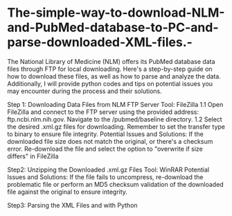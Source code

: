 # The-simple-way-to-download-NLM-and-PubMed-database-to-PC-and-parse-downloaded-XML-files.-
The National Library of Medicine (NLM) offers its PubMed database data files through FTP for local downloading. 
Here's a step-by-step guide on how to download these files, as well as how to parse and analyze the data.  Additionally, I will provide python codes and tips on potential issues you may encounter during the process and their solutions.

Step 1: Downloading Data Files from NLM FTP Server
Tool: FileZilla
1.1 Open FileZilla and connect to the FTP server using the provided address: ftp.ncbi.nlm.nih.gov. Navigate to the /pubmed/baseline directory.
1.2 Select the desired .xml.gz files for downloading. Remember to set the transfer type to binary to ensure file integrity.
Potential Issues and Solutions: If the downloaded file size does not match the original, or there's a checksum error. Re-download the file and select the option to "overwrite if size differs" in FileZilla

Step2: Unzipping the Downloaded .xml.gz Files
Tool: WinRAR
Potential Issues and Solutions: If the file fails to uncompress, re-download the problematic file or perform an MD5 checksum validation of the downloaded file against the original to ensure integrity.

Step3: Parsing the XML Files and  with Python


